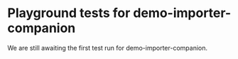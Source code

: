 # Playground tests for demo-importer-companion
We are still awaiting the first test run for demo-importer-companion.
